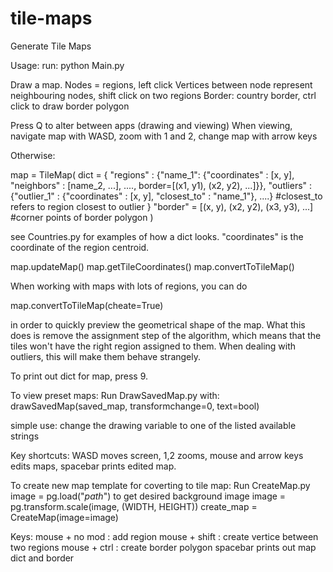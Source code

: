 # tile-maps
Generate Tile Maps

Usage:
run:
python Main.py

Draw a map. Nodes = regions, left click
Vertices between node represent neighbouring nodes, shift click on two regions
Border: country border, ctrl click to draw border polygon

Press Q to alter between apps (drawing and viewing)
When viewing, navigate map with WASD, zoom with 1 and 2, change map with arrow keys




Otherwise:

map = TileMap(
  dict = {
    "regions" : {"name_1": {"coordinates" : [x, y], "neighbors" : [name_2, ...], ...., border=[(x1, y1), (x2, y2), ...]}},
    "outliers" : {"outlier_1" : {"coordinates" : [x, y], "closest_to" : "name_1"}, ....}     #closest_to refers to region closest to outlier
  }
  "border" = [(x, y), (x2, y2), (x3, y3), ...]     #corner points of border polygon
  )

see Countries.py for examples of how a dict looks. "coordinates" is the coordinate of the region centroid.



map.updateMap()
map.getTileCoordinates()
map.convertToTileMap()




When working with maps with lots of regions, you can do

map.convertToTileMap(cheate=True)

in order to quickly preview the geometrical shape of the map. What this does is remove the assignment step of the algorithm, which means that the tiles won't have the right region assigned to them. When dealing with outliers, this will make them behave strangely.

To print out dict for map, press 9.



To view preset maps:
Run DrawSavedMap.py
with:
drawSavedMap(saved_map, transformchange=0, text=bool)

simple use: change the drawing variable to one of the listed available strings

Key shortcuts: WASD moves screen, 1,2 zooms, mouse and arrow keys edits maps, spacebar prints edited map.



To create new map template for coverting to tile map:
Run CreateMap.py
image = pg.load("*path*") to get desired background image
image = pg.transform.scale(image, (WIDTH, HEIGHT))
create_map = CreateMap(image=image)

Keys:
mouse + no mod  : add region
mouse + shift   : create vertice between two regions
mouse + ctrl    : create border polygon
spacebar prints out map dict and border
